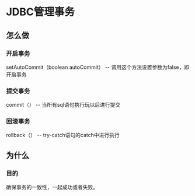 # JDBC管理事务

## 怎么做

### 开启事务

setAutoCommit（boolean autoCommit）   -- 调用这个方法设置参数为false，即开启事务

### 提交事务

commit（）  --  当所有sql语句执行玩以后进行提交

### 回滚事务

rollback（） -- try-catch语句的catch中进行执行





## 为什么

### 目的

确保事务的一致性，一起成功或者失败。